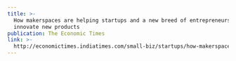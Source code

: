 ```yaml
---
title: >-
  How makerspaces are helping startups and a new breed of entrepreneurs to
  innovate new products
publication: The Economic Times
link: >-
  http://economictimes.indiatimes.com/small-biz/startups/how-makerspaces-are-helping-startups-and-a-new-breed-of-entrepreneurs-to-innovate-new-products/articleshow/58741461.cms?utm_source=APPusers&utm_medium=whatsappshare&utm_campaign=socialsharebutton
---
```


